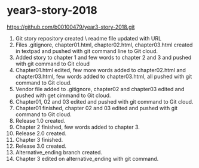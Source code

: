 # year3-story-2018

https://github.com/b00100479/year3-story-2018.git

1. Git story repository created \ readme file updated with URL
2. Files .gitignore, chapter01.html, chapter02.html, chapter03.html created in textpad and pushed with git command line to Git cloud.
3. Added story to chapter 1 and few words to chapter 2 and 3 and pushed with git command to Git cloud
4. Chapter01.html edited, few more words added to chapter02.html and chapter03.html, few words added to chapter03.html, all pushed with git command to Git cloud.
5. Vendor file added to .gitignore, chapter02 and chapter03 edited and pushed with get cimmand to Git cloud.
6. Chapter01, 02 and 03 edited and pushed with git command to Git cloud.
7. Chapter01 finished, chapter 02 and 03 edited and pushed with git command to Git cloud.
8. Release 1.0 created.
9. Chapter 2 finished, few words added to chapter 3.
10. Release 2.0 created.
11. Chapter 3 finished.
12. Release 3.0 created.
13. Alternative_ending branch created.
14. Chapter 3 edited on alternative_ending with git command.